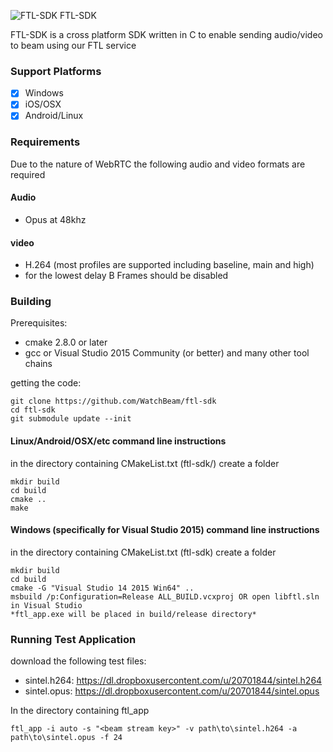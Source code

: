 ![FTL-SDK](https://dl.dropboxusercontent.com/u/20701844/tachyon.png) FTL-SDK

FTL-SDK is a cross platform SDK written in C to enable sending audio/video to beam using our FTL service

### Support Platforms

 - [x] Windows
 - [x] iOS/OSX
 - [x] Android/Linux

### Requirements

Due to the nature of WebRTC the following audio and video formats are required

#### Audio
 - Opus at 48khz

#### video
 - H.264 (most profiles are supported including baseline, main and high)
 - for the lowest delay B Frames should be disabled

### Building

Prerequisites:

 - cmake 2.8.0 or later
 - gcc or Visual Studio 2015 Community (or better) and many other tool chains

getting the code:

```
git clone https://github.com/WatchBeam/ftl-sdk
cd ftl-sdk
git submodule update --init
```

#### Linux/Android/OSX/etc command line instructions
in the directory containing CMakeList.txt (ftl-sdk/) create a folder
```
mkdir build
cd build
cmake ..
make 
```

#### Windows (specifically for Visual Studio 2015) command line instructions 
in the directory containing CMakeList.txt (ftl-sdk) create a folder
```
mkdir build
cd build
cmake -G "Visual Studio 14 2015 Win64" ..
msbuild /p:Configuration=Release ALL_BUILD.vcxproj OR open libftl.sln in Visual Studio
*ftl_app.exe will be placed in build/release directory*
```

### Running Test Application

download the following test files:

 - sintel.h264: https://dl.dropboxusercontent.com/u/20701844/sintel.h264
 - sintel.opus: https://dl.dropboxusercontent.com/u/20701844/sintel.opus

In the directory containing ftl_app

```
ftl_app -i auto -s "<beam stream key>" -v path\to\sintel.h264 -a path\to\sintel.opus -f 24
```
